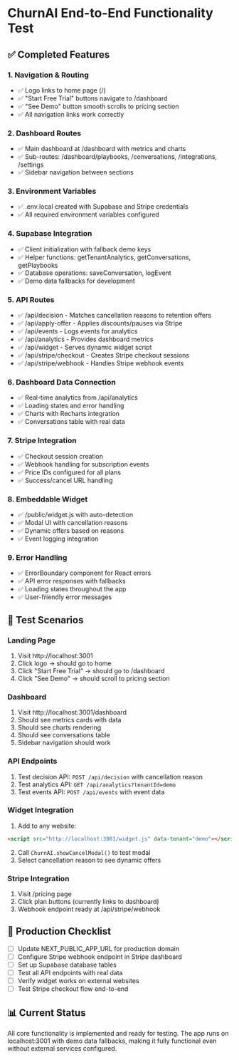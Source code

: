 # ChurnAI End-to-End Functionality Test

## ✅ Completed Features

### 1. Navigation & Routing
- ✅ Logo links to home page (/)
- ✅ "Start Free Trial" buttons navigate to /dashboard
- ✅ "See Demo" button smooth scrolls to pricing section
- ✅ All navigation links work correctly

### 2. Dashboard Routes
- ✅ Main dashboard at /dashboard with metrics and charts
- ✅ Sub-routes: /dashboard/playbooks, /conversations, /integrations, /settings
- ✅ Sidebar navigation between sections

### 3. Environment Variables
- ✅ .env.local created with Supabase and Stripe credentials
- ✅ All required environment variables configured

### 4. Supabase Integration
- ✅ Client initialization with fallback demo keys
- ✅ Helper functions: getTenantAnalytics, getConversations, getPlaybooks
- ✅ Database operations: saveConversation, logEvent
- ✅ Demo data fallbacks for development

### 5. API Routes
- ✅ /api/decision - Matches cancellation reasons to retention offers
- ✅ /api/apply-offer - Applies discounts/pauses via Stripe
- ✅ /api/events - Logs events for analytics
- ✅ /api/analytics - Provides dashboard metrics
- ✅ /api/widget - Serves dynamic widget script
- ✅ /api/stripe/checkout - Creates Stripe checkout sessions
- ✅ /api/stripe/webhook - Handles Stripe webhook events

### 6. Dashboard Data Connection
- ✅ Real-time analytics from /api/analytics
- ✅ Loading states and error handling
- ✅ Charts with Recharts integration
- ✅ Conversations table with real data

### 7. Stripe Integration
- ✅ Checkout session creation
- ✅ Webhook handling for subscription events
- ✅ Price IDs configured for all plans
- ✅ Success/cancel URL handling

### 8. Embeddable Widget
- ✅ /public/widget.js with auto-detection
- ✅ Modal UI with cancellation reasons
- ✅ Dynamic offers based on reasons
- ✅ Event logging integration

### 9. Error Handling
- ✅ ErrorBoundary component for React errors
- ✅ API error responses with fallbacks
- ✅ Loading states throughout the app
- ✅ User-friendly error messages

## 🧪 Test Scenarios

### Landing Page
1. Visit http://localhost:3001
2. Click logo → should go to home
3. Click "Start Free Trial" → should go to /dashboard
4. Click "See Demo" → should scroll to pricing section

### Dashboard
1. Visit http://localhost:3001/dashboard
2. Should see metrics cards with data
3. Should see charts rendering
4. Should see conversations table
5. Sidebar navigation should work

### API Endpoints
1. Test decision API: `POST /api/decision` with cancellation reason
2. Test analytics API: `GET /api/analytics?tenantId=demo`
3. Test events API: `POST /api/events` with event data

### Widget Integration
1. Add to any website:
```html
<script src="http://localhost:3001/widget.js" data-tenant="demo"></script>
```
2. Call `ChurnAI.showCancelModal()` to test modal
3. Select cancellation reason to see dynamic offers

### Stripe Integration
1. Visit /pricing page
2. Click plan buttons (currently links to dashboard)
3. Webhook endpoint ready at /api/stripe/webhook

## 🚀 Production Checklist

- [ ] Update NEXT_PUBLIC_APP_URL for production domain
- [ ] Configure Stripe webhook endpoint in Stripe dashboard
- [ ] Set up Supabase database tables
- [ ] Test all API endpoints with real data
- [ ] Verify widget works on external websites
- [ ] Test Stripe checkout flow end-to-end

## 📊 Current Status
All core functionality is implemented and ready for testing. The app runs on localhost:3001 with demo data fallbacks, making it fully functional even without external services configured.

